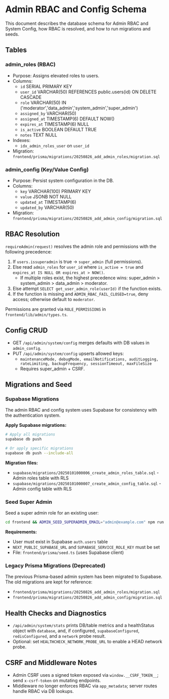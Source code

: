 # Admin RBAC and Config Schema

This document describes the database schema for Admin RBAC and System Config, how RBAC is resolved, and how to run migrations and seeds.

## Tables

### admin_roles (RBAC)

- Purpose: Assigns elevated roles to users.
- Columns:
  - `id` SERIAL PRIMARY KEY
  - `user_id` VARCHAR(50) REFERENCES public.users(id) ON DELETE CASCADE
  - `role` VARCHAR(50) IN ('moderator','data_admin','system_admin','super_admin')
  - `assigned_by` VARCHAR(50)
  - `assigned_at` TIMESTAMP(6) DEFAULT NOW()
  - `expires_at` TIMESTAMP(6) NULL
  - `is_active` BOOLEAN DEFAULT TRUE
  - `notes` TEXT NULL
- Indexes:
  - `idx_admin_roles_user` on `user_id`
- Migration: `frontend/prisma/migrations/20250826_add_admin_roles/migration.sql`

### admin_config (Key/Value Config)

- Purpose: Persist system configuration in the DB.
- Columns:
  - `key` VARCHAR(100) PRIMARY KEY
  - `value` JSONB NOT NULL
  - `updated_at` TIMESTAMP(6)
  - `updated_by` VARCHAR(50)
- Migration: `frontend/prisma/migrations/20250826_add_admin_config/migration.sql`

## RBAC Resolution

`requireAdmin(request)` resolves the admin role and permissions with the following precedence:

1. If `users.issuperadmin` is true → `super_admin` (full permissions).
2. Else read `admin_roles` for `user_id` where `is_active = true` and `expires_at IS NULL OR expires_at > NOW()`.
   - If multiple roles exist, the highest precedence wins: super_admin > system_admin > data_admin > moderator.
3. Else attempt `SELECT get_user_admin_role(userId)` if the function exists.
4. If the function is missing and `ADMIN_RBAC_FAIL_CLOSED=true`, deny access; otherwise default to `moderator`.

Permissions are granted via `ROLE_PERMISSIONS` in `frontend/lib/admin/types.ts`.

## Config CRUD

- GET `/api/admin/system/config` merges defaults with DB values in `admin_config`.
- PUT `/api/admin/system/config` upserts allowed keys:
  - `maintenanceMode, debugMode, emailNotifications, auditLogging, rateLimiting, backupFrequency, sessionTimeout, maxFileSize`
  - Requires super_admin + CSRF.

## Migrations and Seed

### Supabase Migrations

The admin RBAC and config system uses Supabase for consistency with the authentication system.

**Apply Supabase migrations:**
```bash
# Apply all migrations
supabase db push

# Or apply specific migrations
supabase db push --include-all
```

**Migration files:**
- `supabase/migrations/20250101000006_create_admin_roles_table.sql` - Admin roles table with RLS
- `supabase/migrations/20250101000007_create_admin_config_table.sql` - Admin config table with RLS

### Seed Super Admin

Seed a super admin role for an existing user:

```bash
cd frontend && ADMIN_SEED_SUPERADMIN_EMAIL="admin@example.com" npm run db:seed
```

**Requirements:**
- User must exist in Supabase `auth.users` table
- `NEXT_PUBLIC_SUPABASE_URL` and `SUPABASE_SERVICE_ROLE_KEY` must be set
- File: `frontend/prisma/seed.ts` (uses Supabase client)

### Legacy Prisma Migrations (Deprecated)

The previous Prisma-based admin system has been migrated to Supabase. The old migrations are kept for reference:

- `frontend/prisma/migrations/20250826_add_admin_roles/migration.sql`
- `frontend/prisma/migrations/20250826_add_admin_config/migration.sql`

## Health Checks and Diagnostics

- `/api/admin/system/stats` prints DB/table metrics and a healthStatus object with `database`, and, if configured, `supabaseConfigured`, `redisConfigured`, and a `network` probe result.
- Optional: set `HEALTHCHECK_NETWORK_PROBE_URL` to enable a HEAD network probe.

## CSRF and Middleware Notes

- Admin CSRF uses a signed token exposed via `window.__CSRF_TOKEN__`; send `x-csrf-token` on mutating endpoints.
- Middleware no longer enforces RBAC via `app_metadata`; server routes handle RBAC via DB lookups.

